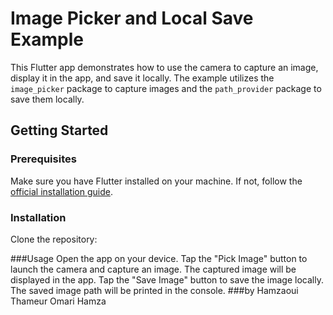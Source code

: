 # Image Picker and Local Save Example

This Flutter app demonstrates how to use the camera to capture an image, display it in the app, and save it locally. The example utilizes the `image_picker` package to capture images and the `path_provider` package to save them locally.

## Getting Started

### Prerequisites

Make sure you have Flutter installed on your machine. If not, follow the [official installation guide](https://flutter.dev/docs/get-started/install).

### Installation

Clone the repository:

###Usage
Open the app on your device.
Tap the "Pick Image" button to launch the camera and capture an image.
The captured image will be displayed in the app.
Tap the "Save Image" button to save the image locally. The saved image path will be printed in the console.
###by
Hamzaoui Thameur
Omari Hamza
